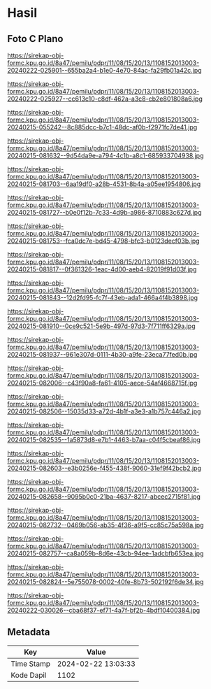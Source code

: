 # Hasil

## Foto C Plano

https://sirekap-obj-formc.kpu.go.id/8a47/pemilu/pdpr/11/08/15/20/13/1108152013003-20240222-025901--655ba2a4-b1e0-4e70-84ac-fa29fb01a42c.jpg

https://sirekap-obj-formc.kpu.go.id/8a47/pemilu/pdpr/11/08/15/20/13/1108152013003-20240222-025927--cc613c10-c8df-462a-a3c8-cb2e801808a6.jpg

https://sirekap-obj-formc.kpu.go.id/8a47/pemilu/pdpr/11/08/15/20/13/1108152013003-20240215-055242--8c885dcc-b7c1-48dc-af0b-f2971fc7de41.jpg

https://sirekap-obj-formc.kpu.go.id/8a47/pemilu/pdpr/11/08/15/20/13/1108152013003-20240215-081632--9d54da9e-a794-4c1b-a8c1-685933704938.jpg

https://sirekap-obj-formc.kpu.go.id/8a47/pemilu/pdpr/11/08/15/20/13/1108152013003-20240215-081703--6aa19df0-a28b-4531-8b4a-a05ee1954806.jpg

https://sirekap-obj-formc.kpu.go.id/8a47/pemilu/pdpr/11/08/15/20/13/1108152013003-20240215-081727--b0e0f12b-7c33-4d9b-a986-8710883c627d.jpg

https://sirekap-obj-formc.kpu.go.id/8a47/pemilu/pdpr/11/08/15/20/13/1108152013003-20240215-081753--fca0dc7e-bd45-4798-bfc3-b0123decf03b.jpg

https://sirekap-obj-formc.kpu.go.id/8a47/pemilu/pdpr/11/08/15/20/13/1108152013003-20240215-081817--0f361326-1eac-4d00-aeb4-82019f91d03f.jpg

https://sirekap-obj-formc.kpu.go.id/8a47/pemilu/pdpr/11/08/15/20/13/1108152013003-20240215-081843--12d2fd95-fc7f-43eb-ada1-466a4f4b3898.jpg

https://sirekap-obj-formc.kpu.go.id/8a47/pemilu/pdpr/11/08/15/20/13/1108152013003-20240215-081910--0ce9c521-5e9b-497d-97d3-7f711ff6329a.jpg

https://sirekap-obj-formc.kpu.go.id/8a47/pemilu/pdpr/11/08/15/20/13/1108152013003-20240215-081937--961e307d-0111-4b30-a9fe-23eca77fed0b.jpg

https://sirekap-obj-formc.kpu.go.id/8a47/pemilu/pdpr/11/08/15/20/13/1108152013003-20240215-082006--c43f90a8-fa61-4105-aece-54af4668715f.jpg

https://sirekap-obj-formc.kpu.go.id/8a47/pemilu/pdpr/11/08/15/20/13/1108152013003-20240215-082506--15035d33-a72d-4b1f-a3e3-a1b757c446a2.jpg

https://sirekap-obj-formc.kpu.go.id/8a47/pemilu/pdpr/11/08/15/20/13/1108152013003-20240215-082535--1a5873d8-e7b1-4463-b7aa-c04f5cbeaf86.jpg

https://sirekap-obj-formc.kpu.go.id/8a47/pemilu/pdpr/11/08/15/20/13/1108152013003-20240215-082603--e3b0256e-f455-438f-9060-31ef9f42bcb2.jpg

https://sirekap-obj-formc.kpu.go.id/8a47/pemilu/pdpr/11/08/15/20/13/1108152013003-20240215-082658--9095b0c0-21ba-4637-8217-abcec2715f81.jpg

https://sirekap-obj-formc.kpu.go.id/8a47/pemilu/pdpr/11/08/15/20/13/1108152013003-20240215-082732--0469b056-ab35-4f36-a9f5-cc85c75a598a.jpg

https://sirekap-obj-formc.kpu.go.id/8a47/pemilu/pdpr/11/08/15/20/13/1108152013003-20240215-082757--ca8a059b-8d6e-43cb-94ee-1adcbfb653ea.jpg

https://sirekap-obj-formc.kpu.go.id/8a47/pemilu/pdpr/11/08/15/20/13/1108152013003-20240215-082824--5e755078-0002-40fe-8b73-502192f6de34.jpg

https://sirekap-obj-formc.kpu.go.id/8a47/pemilu/pdpr/11/08/15/20/13/1108152013003-20240222-030026--cba68f37-ef71-4a7f-bf2b-4bdf10400384.jpg


## Metadata

| Key        | Value               |
| ---------- | ------------------- |
| Time Stamp | 2024-02-22 13:03:33 |
| Kode Dapil | 1102                |




